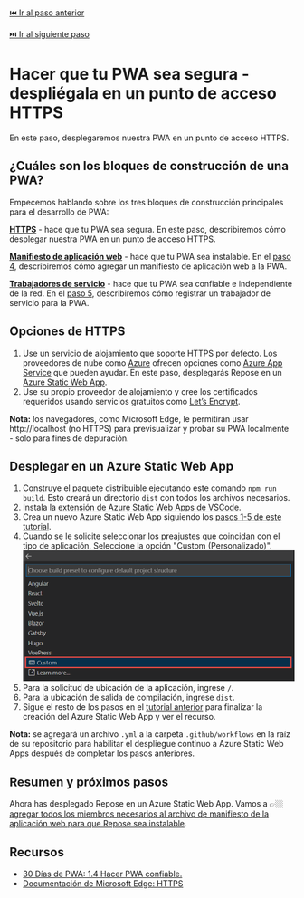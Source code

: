 [⏮️ Ir al paso anterior](2-agregar-contenido.md)

[⏭️ Ir al siguiente paso](4-agregar-manifiesto-web.md)

# Hacer que tu PWA sea segura - despliégala en un punto de acceso HTTPS

En este paso, desplegaremos nuestra PWA en un punto de acceso HTTPS.

## ¿Cuáles son los bloques de construcción de una PWA?

Empecemos hablando sobre los tres bloques de construcción principales para el desarrollo de PWA:

**[HTTPS](https://developer.mozilla.org/es/docs/Glossary/https)** - hace que tu PWA sea segura. En este paso, describiremos cómo desplegar nuestra PWA en un punto de acceso HTTPS.

**[Manifiesto de aplicación web](https://aka.ms/learn-pwa/workshop/docs.microsoft.com/microsoft-edge/progressive-web-apps-chromium/how-to/web-app-manifests)** - hace que tu PWA sea instalable. En el [paso 4](./4-agregar-manifiesto-web.md), describiremos cómo agregar un manifiesto de aplicación web a la PWA.

**[Trabajadores de servicio](https://aka.ms/learn-pwa/workshop/docs.microsoft.com/microsoft-edge/progressive-web-apps-chromium/how-to/service-workers)** - hace que tu PWA sea confiable e independiente de la red. En el [paso 5](./5-registrar-trabajador-de-servicio.md), describiremos cómo registrar un trabajador de servicio para la PWA.

## Opciones de HTTPS

1. Use un servicio de alojamiento que soporte HTTPS por defecto. Los proveedores de nube como [Azure](https://aka.ms/learn-pwa/workshop/azure.microsoft.com) ofrecen opciones como [Azure App Service](https://aka.ms/learn-pwa/workshop/azure.microsoft.com/services/app-service/web) que pueden ayudar. En este paso, desplegarás Repose en un [Azure Static Web App](https://aka.ms/learn-pwa/workshop/azure.microsoft.com/services/app-service/static).
2. Use su propio proveedor de alojamiento y cree los certificados requeridos usando servicios gratuitos como [Let’s Encrypt](https://letsencrypt.org/docs/).

**Nota:** los navegadores, como Microsoft Edge, le permitirán usar http://localhost (no HTTPS) para previsualizar y probar su PWA localmente - solo para fines de depuración.

## Desplegar en un Azure Static Web App

1. Construye el paquete distribuible ejecutando este comando `npm run build`. Esto creará un directorio `dist` con todos los archivos necesarios.
2. Instala la [extensión de Azure Static Web Apps de VSCode](https://aka.ms/learn-pwa/workshop/azure-static-web-apps-vscode-extension).
3. Crea un nuevo Azure Static Web App siguiendo los [pasos 1-5 de este tutorial](https://aka.ms/learn-pwa/workshop/azure-create-a-static-web-app).
4. Cuando se le solicite seleccionar los preajustes que coincidan con el tipo de aplicación. Seleccione la opción "Custom (Personalizado)". ![Selección personalizada en el tipo de aplicación.](../../images/3-extension-presets-no-framework.png)
5.  Para la solicitud de ubicación de la aplicación, ingrese `/`.
6.  Para la ubicación de salida de compilación, ingrese `dist`.
7.  Sigue el resto de los pasos en el [tutorial anterior](https://aka.ms/learn-pwa/workshop/azure-create-a-static-web-app) para finalizar la creación del Azure Static Web App y ver el recurso.

**Nota:** se agregará un archivo `.yml` a la carpeta `.github/workflows` en la raíz de su repositorio para habilitar el despliegue continuo a Azure Static Web Apps después de completar los pasos anteriores.

## Resumen y próximos pasos

Ahora has desplegado Repose en un Azure Static Web App. Vamos a 👉🏼 [agregar todos los miembros necesarios al archivo de manifiesto de la aplicación web para que Repose sea instalable](4-agregar-manifiesto-web.md).

## Recursos
- [30 Días de PWA: 1.4 Hacer PWA confiable.](https://aka.ms/learn-pwa/workshop/30days-1.4)
- [Documentación de Microsoft Edge: HTTPS](https://aka.ms/learn-pwa/workshop/docs.microsoft.com/microsoft-edge/progressive-web-apps-chromium/how-to/#step-1---use-https)
